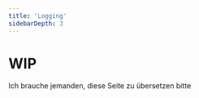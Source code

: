 ```yaml
---
title: 'Logging'
sidebarDepth: 3
---
```

<link rel="stylesheet" href="/css/speechbubbles.css">

# WIP

<div class="aliceSpeech">Ich brauche jemanden, diese Seite zu übersetzen bitte</div>
